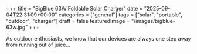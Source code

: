 +++
title = "BigBlue 63W Foldable Solar Charger"
date = "2025-09-04T22:31:09+00:00"
categories = ["general"]
tags = ["solar", "portable", "outdoor", "charger"]
draft = false
featuredImage = "/images/bigblue-63w.jpg"
+++

As outdoor enthusiasts, we know that our devices are always one step away from running out of juice...